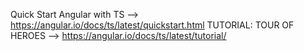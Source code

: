 Quick Start Angular with TS --> https://angular.io/docs/ts/latest/quickstart.html
TUTORIAL: TOUR OF HEROES --> https://angular.io/docs/ts/latest/tutorial/
